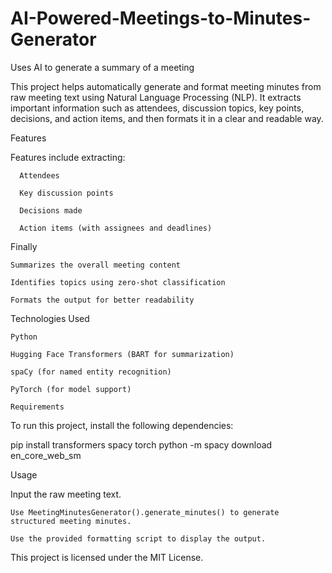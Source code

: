 # AI-Powered-Meetings-to-Minutes-Generator
Uses AI to generate a summary of a meeting

This project helps automatically generate and format meeting minutes from raw meeting text using Natural Language Processing (NLP). It extracts important information such as attendees, discussion topics, key points, decisions, and action items, and then formats it in a clear and readable way.

Features

Features include extracting:

      Attendees

      Key discussion points

      Decisions made

      Action items (with assignees and deadlines)
Finally

    Summarizes the overall meeting content

    Identifies topics using zero-shot classification

    Formats the output for better readability

  Technologies Used

    Python

    Hugging Face Transformers (BART for summarization)

    spaCy (for named entity recognition)

    PyTorch (for model support)

    Requirements

To run this project, install the following dependencies:

pip install transformers spacy torch
python -m spacy download en_core_web_sm

Usage

  Input the raw meeting text.

    Use MeetingMinutesGenerator().generate_minutes() to generate structured meeting minutes.

    Use the provided formatting script to display the output.

  This project is licensed under the MIT License.
